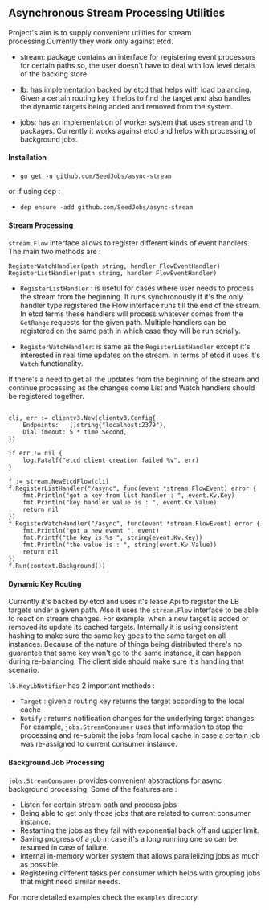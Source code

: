 ## Asynchronous Stream Processing Utilities

Project's aim is to supply convenient utilities for stream processing.Currently they work only against etcd.

 - stream: package contains an interface for registering event processors for certain paths so, the user
 doesn't have to deal with low level details of the backing store.
 
 - lb: has implementation backed by etcd that helps with load balancing. Given a certain routing key it helps to
 find the target and also handles the dynamic targets being added and removed from the system.
 
 - jobs: has an implementation of worker system that uses `stream` and `lb` packages.
 Currently it works against etcd and helps with processing of background jobs.
 
 
 
#### Installation


  - `go get -u github.com/SeedJobs/async-stream`
  
  or if using dep : 
  
  - `dep ensure -add github.com/SeedJobs/async-stream`
  

#### Stream Processing

`stream.Flow` interface allows to register different kinds of event handlers.
The main two methods are : 

```golang
RegisterWatchHandler(path string, handler FlowEventHandler)
RegisterListHandler(path string, handler FlowEventHandler)
```

- `RegisterListHandler` : is useful for cases where user needs to process the stream from the beginning. It runs synchronously
if it's the only handler type registered the Flow interface runs till the end of the stream. In etcd terms these handlers 
will process whatever comes from the `GetRange` requests for the given path.
Multiple handlers can be registered on the same path in which case they will be run serially.

 
- `RegisterWatchHandler`: is same as the `RegisterListHandler` except it's interested in real time updates on the stream. In terms of
etcd it uses it's `Watch` functionality.

If there's a need to get all the updates from the beginning of the stream and continue processing as the changes come List and Watch
handlers should be registered together.


```golang

cli, err := clientv3.New(clientv3.Config{
    Endpoints:   []string{"localhost:2379"},
	DialTimeout: 5 * time.Second,
})

if err != nil {
    log.Fatalf("etcd client creation failed %v", err)
}

f := stream.NewEtcdFlow(cli)
f.RegisterListHandler("/async", func(event *stream.FlowEvent) error {
	fmt.Println("got a key from list handler : ", event.Kv.Key)
	fmt.Println("key handler value is : ", event.Kv.Value)
	return nil
})
f.RegisterWatchHandler("/async", func(event *stream.FlowEvent) error {
    fmt.Println("got a new event ", event)
    fmt.Printf("the key is %s ", string(event.Kv.Key))
    fmt.Println("the value is : ", string(event.Kv.Value))
    return nil
})
f.Run(context.Background())
```


#### Dynamic Key Routing

Currently it's backed by etcd and uses it's lease Api to register the LB targets under a given path.
Also it uses the `stream.Flow` interface to be able to react on stream changes. For example, when a new
target is added or removed its update its cached targets. Internally it is using consistent hashing to make
sure the same key goes to the same target on all instances. Because of the nature of things being distributed
there's no guarantee that same key won't go to the same instance, it can happen during re-balancing. The client side
should make sure it's handling that scenario. 

`lb.KeyLbNotifier` has 2 important methods :

- `Target` : given a routing key returns the target according to the local cache
- `Notify` : returns notification changes for the underlying target changes. For example,
`jobs.StreamConsumer` uses that information to stop the processing and re-submit the jobs from local cache
in case a certain job was re-assigned to current consumer instance.


#### Background Job Processing

`jobs.StreamConsumer` provides convenient abstractions for async background processing. Some of the features are :

- Listen for certain stream path and process jobs
- Being able to get only those jobs that are related to current consumer instance.
- Restarting the jobs as they fail with exponential back off and upper limit.
- Saving progress of a job in case it's a long running one so can be resumed in case of failure.
- Internal in-memory worker system that allows parallelizing jobs as much as possible.
- Registering different tasks per consumer which helps with grouping jobs that might need similar needs. 
 


For more detailed examples check the `examples` directory.